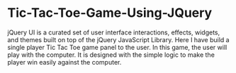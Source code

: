 # Tic-Tac-Toe-Game-Using-JQuery
jQuery UI is a curated set of user interface interactions, effects, widgets, and themes built on top of the jQuery JavaScript Library. Here I have build a single player Tic Tac Toe game panel to the user. In this game, the user will play with the computer. It is designed with the simple logic to make the player win easily against the computer.
